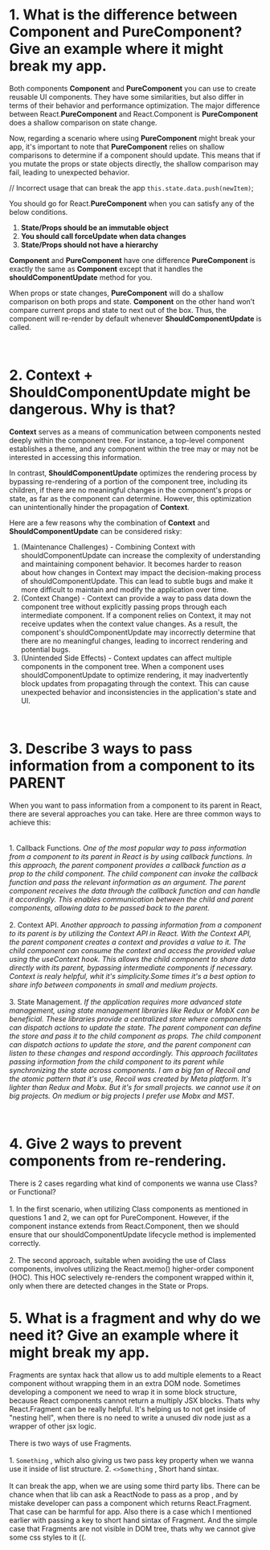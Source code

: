 <h1 align="left">1. What is the difference between <b>Component</b> and <b>PureComponent</b>? Give
an example where it might break my app.</h1>

<p>
Both components <b>Component</b> and <b>PureComponent</b> you can use to create reusable UI components. They have some similarities, but also differ in terms of their behavior and performance optimization.
The major difference between React.<b>PureComponent</b> and React.Component is <b>PureComponent</b> does a shallow comparison on state change.

Now, regarding a scenario where using <b>PureComponent</b> might break your app, it's important to note that <b>PureComponent</b> relies on shallow comparisons to determine if a component should update. This means that if you mutate the props or state objects directly, the shallow comparison may fail, leading to unexpected behavior.

// Incorrect usage that can break the app
<code>this.state.data.push(newItem)</code>;

You should go for React.<b>PureComponent</b> when you can satisfy any of the below conditions.

1. <b>State/Props should be an immutable object</b>
2. <b>You should call forceUpdate when data changes</b>
3. <b>State/Props should not have a hierarchy</b>


<b>Component</b> and <b>PureComponent</b> have one difference
<b>PureComponent</b> is exactly the same as <b>Component</b> except that it handles the <b>shouldComponentUpdate</b> method for you.

When props or state changes, <b>PureComponent</b> will do a shallow comparison on both props and state. <b>Component</b> on the other hand won’t compare current props and state to next out of the box. Thus, the component will re-render by default whenever <b>ShouldComponentUpdate</b> is called.
</p>

<br>

<h1 align="left">2. <b>Context</b> + <b>ShouldComponentUpdate</b> might be dangerous. Why is that?</h1>

<p>
<b>Context</b> serves as a means of communication between components nested deeply within the component tree. For instance, a top-level component establishes a theme, and any component within the tree may or may not be interested in accessing this information.

In contrast, <b>ShouldComponentUpdate</b> optimizes the rendering process by bypassing re-rendering of a portion of the component tree, including its children, if there are no meaningful changes in the component's props or state, as far as the component can determine. However, this optimization can unintentionally hinder the propagation of <b>Context</b>.

Here are a few reasons why the combination of <b>Context</b> and <b>ShouldComponentUpdate</b> can be considered risky:

1. (Maintenance Challenges) - Combining Context with shouldComponentUpdate can increase the complexity of understanding and maintaining component behavior. It becomes harder to reason about how changes in Context may impact the decision-making process of shouldComponentUpdate. This can lead to subtle bugs and make it more difficult to maintain and modify the application over time.
2. (Context Change) - Context can provide a way to pass data down the component tree without explicitly passing props through each intermediate component. If a component relies on Context, it may not receive updates when the context value changes. As a result, the component's shouldComponentUpdate may incorrectly determine that there are no meaningful changes, leading to incorrect rendering and potential bugs.
3. (Unintended Side Effects) - Context updates can affect multiple components in the component tree. When a component uses shouldComponentUpdate to optimize rendering, it may inadvertently block updates from propagating through the context. This can cause unexpected behavior and inconsistencies in the application's state and UI.
</p>

<br>

<h1 align="left">3. Describe 3 ways to pass information from a component to its PARENT</h1>
 
<p>
   When you want to pass information from a component to its parent in React, there are several approaches you can take. Here are three common ways to achieve this:
   <br>
   <br>
   <br>
   1. Callback Functions.
      <i>
         One of the most popular way to pass information from a component to its parent in React is by using callback functions. In this approach, the parent component provides a callback function as a prop to the child component. The child component can invoke the callback function and pass the relevant information as an argument. The parent component receives the data through the callback function and can handle it accordingly. This enables communication between the child and parent components, allowing data to be passed back to the parent.
      </i>
      <br>
      <br>
      2. Context API.
      <i>
         Another approach to passing information from a component to its parent is by utilizing the Context API in React. With the Context API, the parent component creates a context and provides a value to it. The child component can consume the context and access the provided value using the useContext hook. This allows the child component to share data directly with its parent, bypassing intermediate components if necessary.
         Context is realy helpful, whit it's simplicity.Some times it's a best option to share info between components in small and medium projects.
      </i>
      <br>
      <br>
      3. State Management.
      <i>
         If the application requires more advanced state management, using state management libraries like Redux or MobX can be beneficial. These libraries provide a centralized store where components can dispatch actions to update the state. The parent component can define the store and pass it to the child component as props. The child component can dispatch actions to update the store, and the parent component can listen to these changes and respond accordingly. This approach facilitates passing information from the child component to its parent while synchronizing the state across components.
         I am a big fan of Recoil and the atomic pattern that it's use, Recoil was created by Meta platform. It's lighter than Redux and Mobx. But it's for small projects. we cannot use it on big projects. On medium or big projects I prefer use Mobx and MST.
      </i>
      <br>
   </p>
  <br>

  <h1 align="left">4. Give 2 ways to prevent components from re-rendering.</h1>

  <p>
     There is 2 cases regarding what kind of components we wanna use Class? or Functional?
     <br>
      <br>
     1. In the first scenario, when utilizing Class components as mentioned in questions 1 and 2, we can opt for PureComponent. However, if the component instance extends from React.Component, then we should ensure that our shouldComponentUpdate lifecycle method is implemented correctly.
<br>
 <br>
     2. The second approach, suitable when avoiding the use of Class components, involves utilizing the React.memo() higher-order component (HOC). This HOC selectively re-renders    the component wrapped within it, only when there are detected changes in the State or Props.
  </p>

  <h1 align="left">5. What is a fragment and why do we need it? Give an example where it might break my app.</h1>

  <p>
     Fragments are syntax hack that allow us to add multiple elements to a React component without wrapping them in an extra DOM node. Sometimes developing a component we need to wrap it in some block structure, because React components cannot return a multiply JSX blocks.
     Thats why React.Fragment can be really helpful. It's helping us to not get inside of "nesting hell", when there is no need to write a unused div node just as a wrapper of other jsx logic.
  <br>
  <br>
     There is two ways of use Fragments.
  <br>
  <br>
     1. <code><React.Fragment>Something</React.Fragment></code> , which also giving us two pass key property when we wanna use it inside of list structure.
     2. <code><>Something</></code> , Short hand sintax.
     <br>
     <br>
     It can break the app, when we are using some third party libs. There can be chance when that lib can ask a ReactNode to pass as a prop , and by mistake developer can pass a component which returns React.Fragment. That case can be harmful for app.
     Also there is a case which I mentioned earlier with passing a key to short hand sintax of Fragment.
     And the simple case that Fragments are not visible in DOM tree, thats why we cannot give some css styles to it ((.
  </p>
